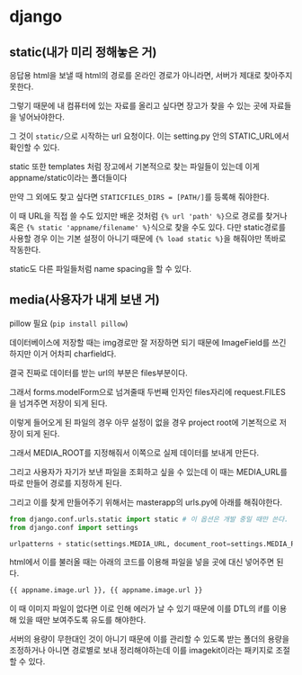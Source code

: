 # django

## static(내가 미리 정해놓은 거)

응답용 html을 보낼 때 html의 경로를 온라인 경로가 아니라면, 서버가 제대로 찾아주지 못한다.

그렇기 때문에 내 컴퓨터에 있는 자료를 올리고 싶다면 장고가 찾을 수 있는 곳에 자료들을 넣어놔야한다.

그 것이 `static/`으로 시작하는 url 요청이다. 이는 setting.py 안의 STATIC_URL에서 확인할 수 있다.

static 또한 templates 처럼 장고에서 기본적으로 찾는 파일들이 있는데 이게 appname/static이라는 폴더들이다

만약 그 외에도 찾고 싶다면 `STATICFILES_DIRS = [PATH/]`를 등록해 줘야한다.

이 때 URL을 직접 쓸 수도 있지만 배운 것처럼 `{% url 'path' %}`으로 경로를 찾거나 혹은 `{% static 'appname/filename' %}`식으로 찾을 수도 있다. 다만 static경로를 사용할 경우 이는 기본 설정이 아니기 때문에 `{% load static %}`을 해줘야만 똑바로 작동한다.

static도 다른 파일들처럼 name spacing을 할 수 있다.



## media(사용자가 내게 보낸 거)

pillow 필요 (`pip install pillow`)

데이터베이스에 저장할 때는 img경로만 잘 저장하면 되기 때문에 ImageField를 쓰긴 하지만 이거 어차피 charfield다.

결국 진짜로 데이터를 받는 url의 부분은 files부분이다.

그래서 forms.modelForm으로 넘겨줄때 두번째 인자인 files자리에 request.FILES을 넘겨주면 저장이 되게 된다.

이렇게 들어오게 된 파일의 경우 아무 설정이 없을 경우 project root에 기본적으로 저장이 되게 된다.

그래서 MEDIA_ROOT를 지정해줘서 이쪽으로 실제 데이터를 보내게 만든다.

그리고 사용자가 자기가 보낸 파일을 조회하고 싶을 수 있는데 이 때는 MEDIA_URL를 따로 만들어 경로를 지정하게 된다.

그리고 이를 찾게 만들어주기 위해서는 masterapp의 urls.py에 아래를 해줘야한다.

```python
from django.conf.urls.static import static # 이 옵션은 개발 중일 때만 쓴다. 출시하면 이거 말고 다른 방식으로 한다.
from django.conf import settings

urlpatterns + static(settings.MEDIA_URL, document_root=settings.MEDIA_ROOT) # 이부분은 debug=True일 때만 작동하니까 걱정할 필요없다.
```

html에서 이를 불러올 때는 아래의 코드를 이용해 파일을 넣을 곳에 대신 넣어주면 된다.

```html
{{ appname.image.url }}, {{ appname.image.url }}
```

이 때 이미지 파일이 없다면 이로 인해 에러가 날 수 있기 때문에 이를 DTL의 if를 이용해 있을 때만 보여주도록 유도를 해야한다.

서버의 용량이 무한대인 것이 아니기 때문에 이를 관리할 수 있도록 받는 폴더의 용량을 조정하거나 아니면 경로별로 보내 정리해야하는데 이를 imagekit이라는 패키지로 조절할 수 있다.